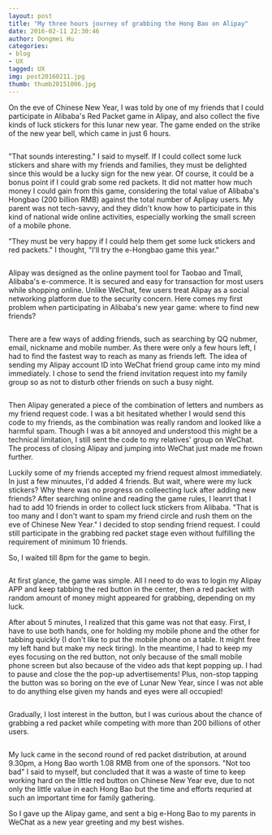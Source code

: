 ```yaml
---
layout: post
title: "My three hours journey of grabbing the Hong Bao on Alipay"
date: 2016-02-11 22:30:46
author: Dongmei Hu
categories: 
- blog 
- UX
tagged: UX
img: post20160211.jpg
thumb: thumb20151006.jpg
---
```


On the eve of Chinese New Year, I was told by one of my friends that I could participate in Alibaba's Red Packet game in Alipay, and also collect the five kinds of luck stickers for this lunar new year. The game ended on the strike of the new year bell, which came in just 6 hours.  <!--more-->

<div class="img_row">
    <img class="col one" src="{{ site.baseurl }}/assets/img/blog/2016-02-11/alipay_1.jpg" alt="" title="example image"/>    
</div>

"That sounds interesting." I said to myself. If I could collect some luck stickers and share with my friends and families, they must be delighted since this would be a lucky sign for the new year. Of course, it could be a bonus point if I could grab some red packets. It did not matter how much money I could gain from this game, considering the total value of Alibaba's Hongbao (200 billion RMB) against the total number of Aplipay users. My parent was not tech-savvy, and they didn't know how to participate in this kind of national wide online activities, especially working the small screen of a mobile phone.  

"They must be very happy if I could help them get some luck stickers and red packets." I thought, "I'll try the e-Hongbao game this year." 

<div class="img_row">
    <img class="col one" src="{{ site.baseurl }}/assets/img/blog/2016-02-11/alipay_2.jpg" alt="" title="example image"/>    
</div>

Alipay was designed as the online payment tool for Taobao and Tmall, Alibaba's e-commerce. It is secured and easy for transaction for most users while shopping online. Unlike WeChat, few users treat Alipay as a social networking platform due to the security concern. Here comes my first problem when participating in Alibaba's new year game: where to find new friends? 

<div class="img_row">
    <img class="col one" src="{{ site.baseurl }}/assets/img/blog/2016-02-11/alipay_3.jpg" alt="" title="example image"/>    
</div>

There are a few ways of adding friends, such as searching by QQ nubmer, email, nickname and mobile number. As there were only a few hours left, I had to find the fastest way to reach as many as friends left. The idea of sending my Alipay account ID into WeChat friend group came into my mind immediately. I chose to send the friend invitation request into my family group so as not to disturb other friends on such a busy night. 

<div class="img_row">
    <img class="col one" src="{{ site.baseurl }}/assets/img/blog/2016-02-11/alipay_4.jpg" alt="" title="example image"/>    
</div>

Then Alipay generated a piece of the combination of letters and numbers as my friend request code. I was a bit hesitated whether I would send this code to my friends, as the combination was really random and looked like a harmful spam. Though I was a bit annoyed and understood this might be a technical limitation, I still sent the code to my relatives' group on WeChat. The process of closing Alipay and jumping into WeChat just made me frown further. 

Luckily some of my friends accepted my friend request almost immediately. In just a few minuutes, I'd added 4 friends. But wait, where were my luck stickers? Why there was no progress on colleecting luck after adding new friends? After searching online and reading the game rules, I leanrt that I had to add 10 friends in order to collect luck stickers from Alibaba. "That is too many and I don't want to spam my friend circle and rush them on the eve of Chinese New Year." I decided to stop sending friend request. I could still participate in the grabbing red packet stage even without fulfilling the requirement of minimum 10 friends. 

So, I waited till 8pm for the game to begin. 

<div class="img_row">
    <img class="col one" src="{{ site.baseurl }}/assets/img/blog/2016-02-11/alipay_5.jpg" alt="" title="example image"/>    
</div>

At first glance, the game was simple. All I need to do was to login my Alipay APP and keep tabbing the red button in the center, then a red packet with random amount of money might appeared for grabbing, depending on my luck. 

After about 5 minutes, I realized that this game was not that easy. First, I have to use both hands, one for holding my mobile phone and the other for tabbing quickly (I don't like to put the mobile phone on a table. It might free my left hand but make my neck tiring). In the meantime, I had to keep my eyes focusing on the red button, not only because of the small mobile phone screen but also because of the video ads that kept popping up. I had to pause and close the the pop-up advertisements! Plus, non-stop tapping the button was so boring on the eve of Lunar New Year, since I was not able to do anything else given my hands and eyes were all occupied!

<div class="img_row">
    <img class="col one" src="{{ site.baseurl }}/assets/img/blog/2016-02-11/alipay_6.jpg" alt="" title="example image"/>    
</div>

Gradually, I lost interest in the button, but I was curious about the chance of grabbing a red packet while competing with more than 200 billions of other users.  

<div class="img_row">
    <img class="col one" src="{{ site.baseurl }}/assets/img/blog/2016-02-11/alipay_7.jpg" alt="" title="example image"/>    
</div>

My luck came in the second round of red packet distribution, at around 9.30pm, a Hong Bao worth 1.08 RMB from one of the sponsors. "Not too bad" I said to myself, but concluded that it was a waste of time to keep working hard on the little red button on Chinese New Year eve, due to not only the little value in each Hong Bao but the time and efforts requried at such an important time for family gathering. 

So I gave up the Alipay game, and sent a big e-Hong Bao to my parents in WeChat as a new year greeting and my best wishes.

















